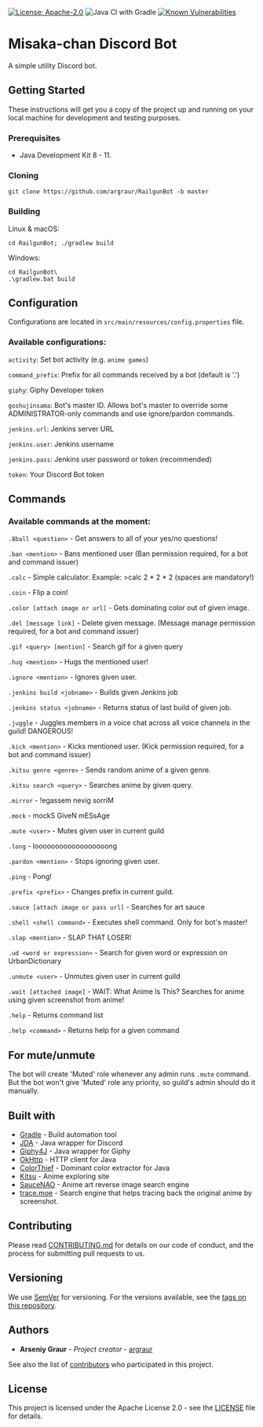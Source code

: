 [![License: Apache-2.0](https://img.shields.io/badge/License-Apache%202.0-yellow.svg)](http://www.apache.org/licenses/LICENSE-2.0)
![Java CI with Gradle](https://github.com/argraur/RailgunBot/workflows/Java%20CI%20with%20Gradle/badge.svg)
[![Known Vulnerabilities](https://snyk.io/test/github/argraur/RailgunBot/badge.svg?targetFile=build.gradle)](https://snyk.io/test/github/argraur/RailgunBot?targetFile=build.gradle)

# Misaka-chan Discord Bot

A simple utility Discord bot.

## Getting Started

These instructions will get you a copy of the project up and running on your local machine for development and testing purposes.

### Prerequisites

* Java Development Kit 8 - 11.

### Cloning

```
git clone https://github.com/argraur/RailgunBot -b master
```

### Building

Linux & macOS:
```
cd RailgunBot; ./gradlew build
```

Windows:
```
cd RailgunBot\
.\gradlew.bat build
```

## Configuration

Configurations are located in `src/main/resources/config.properties` file.

### Available configurations:

`activity`: Set bot activity (e.g. `anime games`)

`command_prefix`: Prefix for all commands received by a bot (default is '.')

`giphy`: Giphy Developer token

`goshujinsama`: Bot's master ID. Allows bot's master to override some ADMINISTRATOR-only commands and use ignore/pardon commands.

`jenkins.url`: Jenkins server URL

`jenkins.user`: Jenkins username

`jenkins.pass`: Jenkins user password or token (recommended)

`token`: Your Discord Bot token

## Commands

### Available commands at the moment:

`.8ball <question>` - Get answers to all of your yes/no questions!

`.ban <mention>` - Bans mentioned user (Ban permission required, for a bot and command issuer)

`.calc` - Simple calculator. Example: >calc 2 * 2 * 2 (spaces are mandatory!)

`.coin` - Flip a coin!

`.color [attach image or url]` - Gets dominating color out of given image.

`.del [message link]` - Delete given message. (Message manage permission required, for a bot and command issuer)

`.gif <query> [mention]` - Search gif for a given query

`.hug <mention>` - Hugs the mentioned user!

`.ignore <mention>` - Ignores given user.

`.jenkins build <jobname>` - Builds given Jenkins job

`.jenkins status <jobname>` - Returns status of last build of given job.

`.juggle` - Juggles members in a voice chat across all voice channels in the guild! DANGEROUS!

`.kick <mention>` - Kicks mentioned user. (Kick permission required, for a bot and command issuer)

`.kitsu genre <genre>` - Sends random anime of a given genre.

`.kitsu search <query>` - Searches anime by given query.

`.mirror` - !egassem nevig sorriM

`.mock` - mockS GiveN mESsAge

`.mute <user>` - Mutes given user in current guild

`.long` - loooooooooooooooooong

`.pardon <mention>` - Stops ignoring given user.

`.ping` - Pong!

`.prefix <prefix>` - Changes prefix in current guild.

`.sauce [attach image or pass url]` - Searches for art sauce

`.shell <shell command>` - Executes shell command. Only for bot's master!

`.slap <mention>` - SLAP THAT LOSER!

`.ud <word or expression>` - Search for given word or expression on UrbanDictionary

`.unmute <user>` - Unmutes given user in current guild

`.wait [attached image]` - WAIT: What Anime Is This? Searches for anime using given screenshot from anime!

`.help` - Returns command list

`.help <command>` - Returns help for a given command


## For mute/unmute

The bot will create 'Muted' role whenever any admin runs `.mute` command.
But the bot won't give 'Muted' role any priority, so guild's admin should do it manually.

## Built with

* [Gradle](https://github.com/gradle/gradle) - Build automation tool
* [JDA](https://github.com/DV8FromTheWorld/JDA) - Java wrapper for Discord
* [Giphy4J](https://github.com/keshrath/Giphy4J) - Java wrapper for Giphy
* [OkHttp](https://github.com/square/okhttp) - HTTP client for Java
* [ColorThief](https://github.com/SvenWoltmann/color-thief-java) - Dominant color extractor for Java
* [Kitsu](https://kitsu.io) - Anime exploring site
* [SauceNAO](https://saucenao.com) - Anime art reverse image search engine
* [trace.moe](https://trace.moe) - Search engine that helps tracing back the original anime by screenshot.

## Contributing

Please read [CONTRIBUTING.md](CONTRIBUTING.md) for details on our code of conduct, and the process for submitting pull requests to us.

## Versioning

We use [SemVer](http://semver.org/) for versioning. For the versions available, see the [tags on this repository](https://github.com/your/project/tags). 

## Authors

* **Arseniy Graur** - *Project creator* - [argraur](https://github.com/argraur)

See also the list of [contributors](https://github.com/argraur/RailgunBot/contributors) who participated in this project.

## License

This project is licensed under the Apache License 2.0 - see the [LICENSE](LICENSE) file for details.
